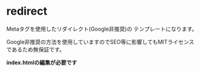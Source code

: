 # redirect

Metaタグを使用したリダイレクト(Google非推奨)の
テンプレートになります。

Google非推奨の方法を使用していますのでSEO等に影響してもMITライセンスであるため無保証です。

**index.htmlの編集が必要です**
